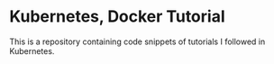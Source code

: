 # Kubernetes, Docker Tutorial

This is a repository containing code snippets of tutorials I followed in Kubernetes.
